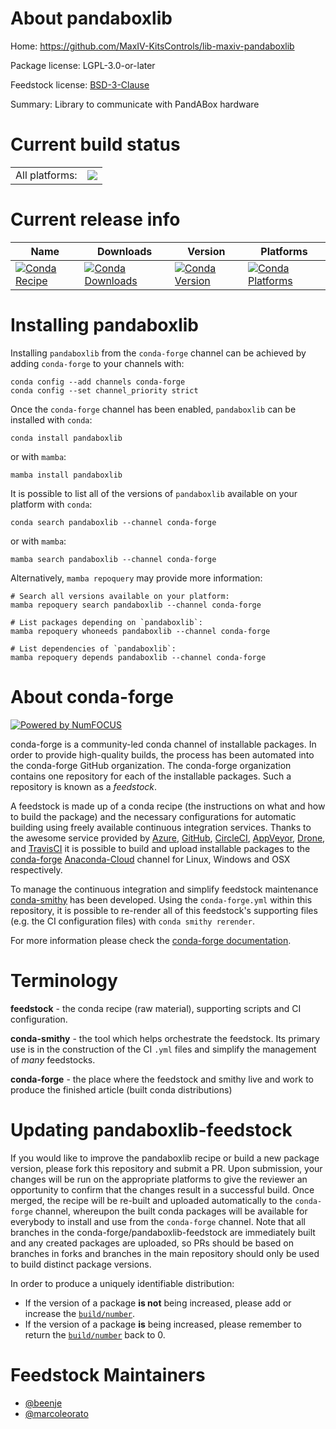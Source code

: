 About pandaboxlib
=================

Home: https://github.com/MaxIV-KitsControls/lib-maxiv-pandaboxlib

Package license: LGPL-3.0-or-later

Feedstock license: [BSD-3-Clause](https://github.com/conda-forge/pandaboxlib-feedstock/blob/main/LICENSE.txt)

Summary: Library to communicate with PandABox hardware

Current build status
====================


<table><tr><td>All platforms:</td>
    <td>
      <a href="https://dev.azure.com/conda-forge/feedstock-builds/_build/latest?definitionId=17598&branchName=main">
        <img src="https://dev.azure.com/conda-forge/feedstock-builds/_apis/build/status/pandaboxlib-feedstock?branchName=main">
      </a>
    </td>
  </tr>
</table>

Current release info
====================

| Name | Downloads | Version | Platforms |
| --- | --- | --- | --- |
| [![Conda Recipe](https://img.shields.io/badge/recipe-pandaboxlib-green.svg)](https://anaconda.org/conda-forge/pandaboxlib) | [![Conda Downloads](https://img.shields.io/conda/dn/conda-forge/pandaboxlib.svg)](https://anaconda.org/conda-forge/pandaboxlib) | [![Conda Version](https://img.shields.io/conda/vn/conda-forge/pandaboxlib.svg)](https://anaconda.org/conda-forge/pandaboxlib) | [![Conda Platforms](https://img.shields.io/conda/pn/conda-forge/pandaboxlib.svg)](https://anaconda.org/conda-forge/pandaboxlib) |

Installing pandaboxlib
======================

Installing `pandaboxlib` from the `conda-forge` channel can be achieved by adding `conda-forge` to your channels with:

```
conda config --add channels conda-forge
conda config --set channel_priority strict
```

Once the `conda-forge` channel has been enabled, `pandaboxlib` can be installed with `conda`:

```
conda install pandaboxlib
```

or with `mamba`:

```
mamba install pandaboxlib
```

It is possible to list all of the versions of `pandaboxlib` available on your platform with `conda`:

```
conda search pandaboxlib --channel conda-forge
```

or with `mamba`:

```
mamba search pandaboxlib --channel conda-forge
```

Alternatively, `mamba repoquery` may provide more information:

```
# Search all versions available on your platform:
mamba repoquery search pandaboxlib --channel conda-forge

# List packages depending on `pandaboxlib`:
mamba repoquery whoneeds pandaboxlib --channel conda-forge

# List dependencies of `pandaboxlib`:
mamba repoquery depends pandaboxlib --channel conda-forge
```


About conda-forge
=================

[![Powered by
NumFOCUS](https://img.shields.io/badge/powered%20by-NumFOCUS-orange.svg?style=flat&colorA=E1523D&colorB=007D8A)](https://numfocus.org)

conda-forge is a community-led conda channel of installable packages.
In order to provide high-quality builds, the process has been automated into the
conda-forge GitHub organization. The conda-forge organization contains one repository
for each of the installable packages. Such a repository is known as a *feedstock*.

A feedstock is made up of a conda recipe (the instructions on what and how to build
the package) and the necessary configurations for automatic building using freely
available continuous integration services. Thanks to the awesome service provided by
[Azure](https://azure.microsoft.com/en-us/services/devops/), [GitHub](https://github.com/),
[CircleCI](https://circleci.com/), [AppVeyor](https://www.appveyor.com/),
[Drone](https://cloud.drone.io/welcome), and [TravisCI](https://travis-ci.com/)
it is possible to build and upload installable packages to the
[conda-forge](https://anaconda.org/conda-forge) [Anaconda-Cloud](https://anaconda.org/)
channel for Linux, Windows and OSX respectively.

To manage the continuous integration and simplify feedstock maintenance
[conda-smithy](https://github.com/conda-forge/conda-smithy) has been developed.
Using the ``conda-forge.yml`` within this repository, it is possible to re-render all of
this feedstock's supporting files (e.g. the CI configuration files) with ``conda smithy rerender``.

For more information please check the [conda-forge documentation](https://conda-forge.org/docs/).

Terminology
===========

**feedstock** - the conda recipe (raw material), supporting scripts and CI configuration.

**conda-smithy** - the tool which helps orchestrate the feedstock.
                   Its primary use is in the construction of the CI ``.yml`` files
                   and simplify the management of *many* feedstocks.

**conda-forge** - the place where the feedstock and smithy live and work to
                  produce the finished article (built conda distributions)


Updating pandaboxlib-feedstock
==============================

If you would like to improve the pandaboxlib recipe or build a new
package version, please fork this repository and submit a PR. Upon submission,
your changes will be run on the appropriate platforms to give the reviewer an
opportunity to confirm that the changes result in a successful build. Once
merged, the recipe will be re-built and uploaded automatically to the
`conda-forge` channel, whereupon the built conda packages will be available for
everybody to install and use from the `conda-forge` channel.
Note that all branches in the conda-forge/pandaboxlib-feedstock are
immediately built and any created packages are uploaded, so PRs should be based
on branches in forks and branches in the main repository should only be used to
build distinct package versions.

In order to produce a uniquely identifiable distribution:
 * If the version of a package **is not** being increased, please add or increase
   the [``build/number``](https://docs.conda.io/projects/conda-build/en/latest/resources/define-metadata.html#build-number-and-string).
 * If the version of a package **is** being increased, please remember to return
   the [``build/number``](https://docs.conda.io/projects/conda-build/en/latest/resources/define-metadata.html#build-number-and-string)
   back to 0.

Feedstock Maintainers
=====================

* [@beenje](https://github.com/beenje/)
* [@marcoleorato](https://github.com/marcoleorato/)

